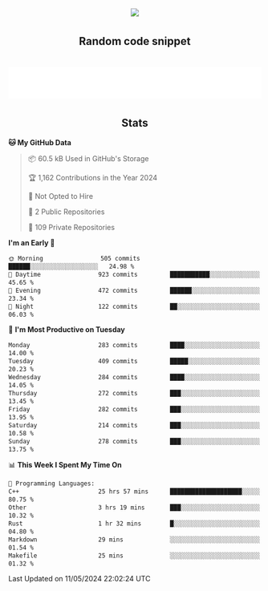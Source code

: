 <h1 align="center"><img src="https://readme-typing-svg.demolab.com?font=JetBrains+Mono&duration=3000&pause=1500&color=FE8019&center=true&multiline=true&repeat=false&random=false&width=600&height=60&lines=Welcome+to+my+page!;I'm+currently+learning+C%2C+Rust+and+C%2B%2B"></h1>

<h2 align="center">Random code snippet</h2>

<h1 align="center"><img src="assets/code_snippet.svg"></h1>

<h2 align="center">Stats</h2>

<!--START_SECTION:waka-->
**🐱 My GitHub Data** 

> 📦 60.5 kB Used in GitHub's Storage 
 > 
> 🏆 1,162 Contributions in the Year 2024
 > 
> 🚫 Not Opted to Hire
 > 
> 📜 2 Public Repositories 
 > 
> 🔑 109 Private Repositories 
 > 
**I'm an Early 🐤** 

```text
🌞 Morning                505 commits         ██████░░░░░░░░░░░░░░░░░░░   24.98 % 
🌆 Daytime                923 commits         ███████████░░░░░░░░░░░░░░   45.65 % 
🌃 Evening                472 commits         ██████░░░░░░░░░░░░░░░░░░░   23.34 % 
🌙 Night                  122 commits         ██░░░░░░░░░░░░░░░░░░░░░░░   06.03 % 
```
📅 **I'm Most Productive on Tuesday** 

```text
Monday                   283 commits         ████░░░░░░░░░░░░░░░░░░░░░   14.00 % 
Tuesday                  409 commits         █████░░░░░░░░░░░░░░░░░░░░   20.23 % 
Wednesday                284 commits         ████░░░░░░░░░░░░░░░░░░░░░   14.05 % 
Thursday                 272 commits         ███░░░░░░░░░░░░░░░░░░░░░░   13.45 % 
Friday                   282 commits         ███░░░░░░░░░░░░░░░░░░░░░░   13.95 % 
Saturday                 214 commits         ███░░░░░░░░░░░░░░░░░░░░░░   10.58 % 
Sunday                   278 commits         ███░░░░░░░░░░░░░░░░░░░░░░   13.75 % 
```


📊 **This Week I Spent My Time On** 

```text
💬 Programming Languages: 
C++                      25 hrs 57 mins      ████████████████████░░░░░   80.75 % 
Other                    3 hrs 19 mins       ███░░░░░░░░░░░░░░░░░░░░░░   10.32 % 
Rust                     1 hr 32 mins        █░░░░░░░░░░░░░░░░░░░░░░░░   04.80 % 
Markdown                 29 mins             ░░░░░░░░░░░░░░░░░░░░░░░░░   01.54 % 
Makefile                 25 mins             ░░░░░░░░░░░░░░░░░░░░░░░░░   01.32 % 
```


 Last Updated on 11/05/2024 22:02:24 UTC
<!--END_SECTION:waka-->
